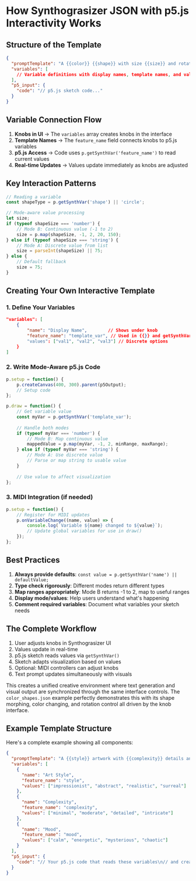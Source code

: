 # How Synthograsizer JSON with p5.js Interactivity Works

## Structure of the Template

```json
{
  "promptTemplate": "A {{color}} {{shape}} with size {{size}} and rotation {{rotation}}",
  "variables": [
    // Variable definitions with display names, template names, and values
  ],
  "p5_input": {
    "code": "// p5.js sketch code..."
  }
}
```

## Variable Connection Flow

1. **Knobs in UI** → The `variables` array creates knobs in the interface
2. **Template Names** → The `feature_name` field connects knobs to p5.js variables
3. **p5.js Access** → Code uses `p.getSynthVar('feature_name')` to read current values
4. **Real-time Updates** → Values update immediately as knobs are adjusted

## Key Interaction Patterns

```javascript
// Reading a variable
const shapeType = p.getSynthVar('shape') || 'circle';

// Mode-aware value processing
let size;
if (typeof shapeSize === 'number') {
    // Mode B: Continuous value (-1 to 2)
    size = p.map(shapeSize, -1, 2, 20, 150);
} else if (typeof shapeSize === 'string') {
    // Mode A: Discrete value from list
    size = parseInt(shapeSize) || 75;
} else {
    // Default fallback
    size = 75;
}
```

## Creating Your Own Interactive Template

### 1. Define Your Variables

```json
"variables": [
    {
        "name": "Display Name",        // Shows under knob
        "feature_name": "template_var", // Used in {{}} and getSynthVar()
        "values": ["val1", "val2", "val3"] // Discrete options
    }
]
```

### 2. Write Mode-Aware p5.js Code

```javascript
p.setup = function() {
    p.createCanvas(400, 300).parent(p5Output);
    // Setup code
};

p.draw = function() {
    // Get variable value
    const myVar = p.getSynthVar('template_var');
    
    // Handle both modes
    if (typeof myVar === 'number') {
        // Mode B: Map continuous value
        mappedValue = p.map(myVar, -1, 2, minRange, maxRange);
    } else if (typeof myVar === 'string') {
        // Mode A: Use discrete value
        // Parse or map string to usable value
    }
    
    // Use value to affect visualization
};
```

### 3. MIDI Integration (if needed)

```javascript
p.setup = function() {
    // Register for MIDI updates
    p.onVariableChange((name, value) => {
        console.log(`Variable ${name} changed to ${value}`);
        // Update global variables for use in draw()
    });
};
```

## Best Practices

1. **Always provide defaults**: `const value = p.getSynthVar('name') || defaultValue;`
2. **Type check rigorously**: Different modes return different types
3. **Map ranges appropriately**: Mode B returns -1 to 2, map to useful ranges
4. **Display mode/values**: Help users understand what's happening
5. **Comment required variables**: Document what variables your sketch needs

## The Complete Workflow

1. User adjusts knobs in Synthograsizer UI
2. Values update in real-time
3. p5.js sketch reads values via `getSynthVar()`
4. Sketch adapts visualization based on values
5. Optional: MIDI controllers can adjust knobs
6. Text prompt updates simultaneously with visuals

This creates a unified creative environment where text generation and visual output are synchronized through the same interface controls. The `color_shapes.json` example perfectly demonstrates this with its shape morphing, color changing, and rotation control all driven by the knob interface.

## Example Template Structure

Here's a complete example showing all components:

```json
{
  "promptTemplate": "A {{style}} artwork with {{complexity}} details and {{mood}} atmosphere",
  "variables": [
    {
      "name": "Art Style",
      "feature_name": "style",
      "values": ["impressionist", "abstract", "realistic", "surreal"]
    },
    {
      "name": "Complexity",
      "feature_name": "complexity",
      "values": ["minimal", "moderate", "detailed", "intricate"]
    },
    {
      "name": "Mood",
      "feature_name": "mood",
      "values": ["calm", "energetic", "mysterious", "chaotic"]
    }
  ],
  "p5_input": {
    "code": "// Your p5.js code that reads these variables\n// and creates responsive visuals"
  }
}
```
